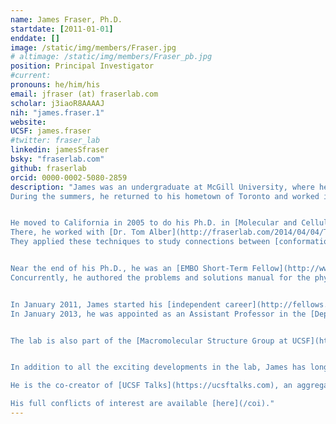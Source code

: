 ```yaml
---
name: James Fraser, Ph.D.
startdate: [2011-01-01]
enddate: []
image: /static/img/members/Fraser.jpg
# altimage: /static/img/members/Fraser_pb.jpg
position: Principal Investigator
#current:
pronouns: he/him/his
email: jfraser (at) fraserlab.com
scholar: j3iaoR8AAAAJ
nih: "james.fraser.1"
website:
UCSF: james.fraser
#twitter: fraser_lab
linkedin: jamesSfraser
bsky: "fraserlab.com"
github: fraserlab
orcid: 0000-0002-5080-2859
description: "James was an undergraduate at McGill University, where he worked in the lab of [Dr. Francois Fagotto](https://www.crbm.cnrs.fr/team/morphogenesis/?lang=en) on [Xenopus developmental biology](/publications#20974811).
During the summers, he returned to his hometown of Toronto and worked in [Dr. Alan Davidson's lab](http://individual.utoronto.ca/Davidsonlab/) on TetR repressor biophysics and [bacteriophage genomics](/publications#16631788).


He moved to California in 2005 to do his Ph.D. in [Molecular and Cellular Biology at UC Berkeley](http://mcb.berkeley.edu).
There, he worked with [Dr. Tom Alber](http://fraserlab.com/2014/04/04/Tom-Alber/) creating  biophysical methods to characterize [protein side chain flexibility](/publications#20499387) in [high resolution](/publications#17573816) X-ray [electron density maps](/publications#24363322).
They applied these techniques to study connections between [conformational dynamics and enzymatic catalysis](/publications#19956261), showing that [room temperature](/publications#21918110), but not standard cryogenic, X-ray data collection could reveal the structural basis for critical functional motions.


Near the end of his Ph.D., he was an [EMBO Short-Term Fellow](http://www.embo.org/funding-awards/fellowships/short-term-fellowships) in [Dr. Dan Tawfik's lab](https://www.weizmann.ac.il/Biomolecular_Sciences/obituary/prof-dan-tawfik) at the Weizmann Institute of Science.
Concurrently, he authored the problems and solutions manual for the physical chemistry textbook [The Molecules of Life](http://www.garlandscience.com/product/isbn/9780815341888) by Kuriyan, Konforti, and Wemmer.


In January 2011, James started his [independent career](http://fellows.ucsf.edu/) as a [QB3 at UCSF Fellow](http://qb3.ucsf.edu/events/mini-bio-james-fraser.shtml) affiliated with the [Department of Cellular and Molecular Pharmacology](http://cmp.ucsf.edu/).
In January 2013, he was appointed as an Assistant Professor in the [Department of Bioengineering and Therapeutic Sciences](http://bts.ucsf.edu) and the California Institute for Quantitative Biosciences ([QB3](http://qb3.org)) with promotion to Associate Professor in 2016, and Full Professor in 2020. From 2022-2023, he was Vice Dean of Research for the [UCSF School of Pharmacy](https://pharmacy.ucsf.edu/). Since August 2023, he has been the Ernest L. Prien Professor and Chair of the [Department of Bioengineering and Therapeutic Sciences](https://pharmacy.ucsf.edu/news/2023/08/fraser-named-chair-ucsf-department-bioengineering-therapeutic-sciences).


The lab is also part of the [Macromolecular Structure Group at UCSF](http://msg.ucsf.edu). We maintain a deep connection with Macomolecular Crystallography [Beamline 8.3.1.](http://bl831.als.lbl.gov/~mcfuser/), directed by [Dr. James Holton](http://bl831.als.lbl.gov/~jamesh/), at the [Advanced Light Source](http://www-als.lbl.gov/). James is also a Faculty Scientist in the Molecular Biophysics and Integrated Bioimaging Division of Lawrence Berkeley National Lab, and Associate Director of the [Quantitative Biosciences Initiative](https://qbi.ucsf.edu/). He is the Program Director the [OpenADMET](https://openadmet.org/) project, which integrates funding from ARPA-H and the Gates Foundation to accelerate drug discovery by focusing on the \"anti-targets\" that most projects seek to avoid.


In addition to all the exciting developments in the lab, James has long standing interests in [teaching](/courses), [baseball statistics](http://ibiomagazine.org/issues/november-2011-issue/james-fraser-a-michael-eisen.html), and [juggling](https://pharmacy.ucsf.edu/news/2020/10/labs-juggle-community-distance-during-covid-19). James was also on the board of ASAPbio, a non-profit organization dedicated to accelerating the pace of scientific discovery by making research outputs more accessible and reusable. The lab is committed to [publishing our code](https://github.com/fraser-lab), disseminating our datasets, posting manuscripts on preprint servers, and [participating in open peer review](https://www.youtube.com/watch?v=hYG5wTGh6aw&list=PLezPfyQ6lSolc6sOZ-an18oG3mZojuwb6&t=1280s). 

He is the co-creator of [UCSF Talks](https://ucsftalks.com), an aggregator of all the discovery science seminars at UCSF.

His full conflicts of interest are available [here](/coi)."
---
```

